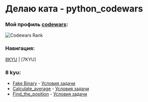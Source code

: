 # Делаю ката - python_codewars
### Мой профиль [codewars](https://www.codewars.com/users/evgenyelagin):

![Codewars Rank](https://www.codewars.com/users/evgenyelagin/badges/large)

### Навигация:

[8KYU](https://github.com/evgenyelagin/python_codewars#8-kyu) | [7KYU]
### 8 kyu:
- [Fake Binary](https://github.com/evgenyelagin/python_codewars/blob/main/8KYU/fake_binary.py) - [Условия задачи](https://www.codewars.com/kata/57eae65a4321032ce000002d)
- [Calculate_average](https://github.com/evgenyelagin/python_codewars/blob/main/8KYU/calculate_average.py) - [Условия задачи](https://www.codewars.com/kata/57a2013acf1fa5bfc4000921)
- [Find_the_position](https://github.com/evgenyelagin/python_codewars/blob/main/8KYU/find_the_position.py) - [Условия задачи](https://www.codewars.com/kata/5808e2006b65bff35500008f)